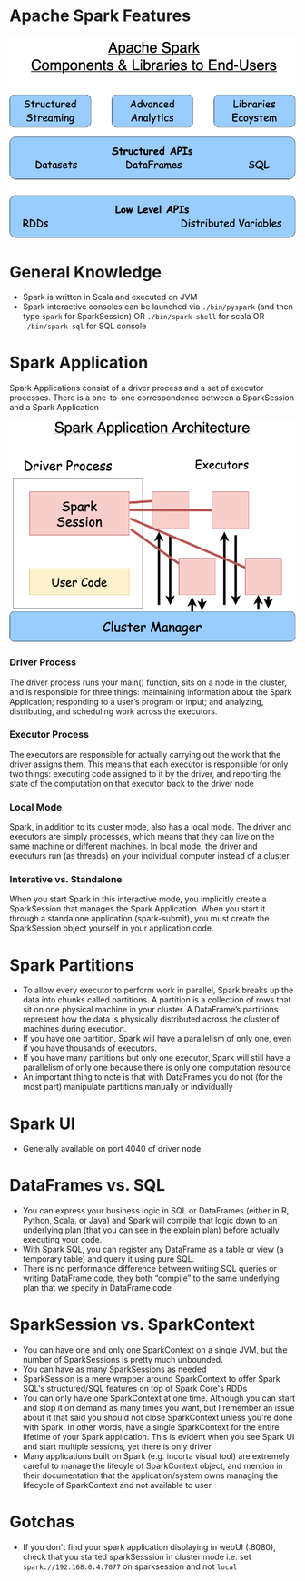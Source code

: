 # Apache Spark Features

![Spark Features](./images/apache_spark_features.png)

# General Knowledge

- Spark is written in Scala and executed on JVM
- Spark interactive consoles can be launched via `./bin/pyspark` (and then type `spark` for SparkSession) OR `./bin/spark-shell` for scala OR `./bin/spark-sql` for SQL console

# Spark Application
Spark Applications consist of a driver process and a set of executor processes. There is a one-to-one correspondence between a SparkSession and a Spark Application  

![Spark Application](./images/spark_application.png)

### Driver Process
The driver process runs your main() function, sits on a node in the cluster, and is responsible for three things: maintaining information about the Spark Application; responding to a user’s program or input; and analyzing, distributing, and scheduling work across the executors.

### Executor Process
The executors are responsible for actually carrying out the work that the driver assigns them. This means that each executor is responsible for only two things: executing code assigned to it by the driver, and reporting the state of the computation on that executor back to the driver node

### Local Mode
Spark, in addition to its cluster mode, also has a local mode. The driver and executors are simply processes, which means that they can live on the same machine or different machines. In local mode, the driver and executurs run (as threads) on your individual computer instead of a cluster.

### Interative vs. Standalone
When you start Spark in this interactive mode, you implicitly create a SparkSession that manages the Spark Application. When you start it through a standalone application (spark-submit), you must create the SparkSession object yourself in your application code.


# Spark Partitions
- To allow every executor to perform work in parallel, Spark breaks up the data into chunks called partitions. A partition is a collection of rows that sit on one physical machine in your cluster. A DataFrame’s partitions represent how the data is physically distributed across the cluster of machines during execution. 
- If you have one partition, Spark will have a parallelism of only one, even if you have thousands of executors. 
- If you have many partitions but only one executor, Spark will still have a parallelism of only one because there is only one computation resource
- An important thing to note is that with DataFrames you do not (for the most part) manipulate partitions manually or individually

# Spark UI
- Generally available on port 4040 of driver node

# DataFrames vs. SQL
- You can express your business logic in SQL or DataFrames (either in R, Python, Scala, or Java) and Spark will compile that logic down to an underlying plan (that you can see in the explain plan) before actually executing your code. 
- With Spark SQL, you can register any DataFrame as a table or view (a temporary table) and query it using pure SQL. 
- There is no performance difference between writing SQL queries or writing DataFrame code, they both “compile” to the same underlying plan that we specify in DataFrame code

# SparkSession vs. SparkContext
- You can have one and only one SparkContext on a single JVM, but the number of SparkSessions is pretty much unbounded.
- You can have as many SparkSessions as needed
- SparkSession is a mere wrapper around SparkContext to offer Spark SQL's structured/SQL features on top of Spark Core's RDDs
- You can only have one SparkContext at one time. Although you can start and stop it on demand as many times you want, but I remember an issue about it that said you should not close SparkContext unless you're done with Spark. In other words, have a single SparkContext for the entire lifetime of your Spark application. This is evident when you see Spark UI and start multiple sessions, yet there is only driver
- Many applications built on Spark (e.g. incorta visual tool) are extremely careful to manage the lifecyle of SparkContext object, and mention in their documentation that the application/system owns managing the lifecycle of SparkContext and not available to user

# Gotchas
- If you don't find your spark application displaying in webUI (:8080), check that you started sparkSesssion in cluster mode i.e. set `spark://192.168.0.4:7077` on sparksession and not `local`